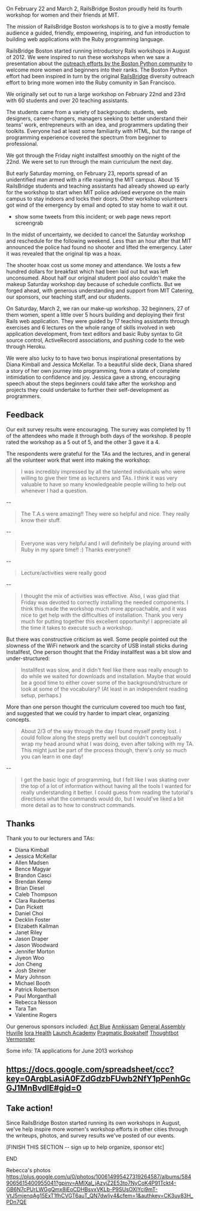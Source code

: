 
On February 22 and March 2, RailsBridge Boston proudly held its fourth workshop
for women and their friends at MIT. 

The mission of RailsBridge Boston workshops is to to give a mostly female
audience a guided, friendly, empowering, inspiring, and fun introduction to
building web applications with the Ruby programming language. 

RailsBridge Boston started running introductory Rails workshops in August of
2012. We were inspired to run these workshops when we saw a presentation about
the [outreach efforts by the Boston Python community](http://www.youtube.com/watch?v=QrITN6GZDu4) 
to welcome more women and beginners into their ranks.  The Boston Python effort
had been inspired in turn by the original
[RailsBridge](http://workshops.railsbridge.org/) diversity outreach effort to
bring more women into the Ruby comunity in San Francisco. 

We originally set out to run a large workshop on February 22nd and 23rd with 
60 students and over 20 teaching assistants. 

The students came from a variety of backgrounds: students, web designers,
career-changers, managers seeking to better understand their teams' work,
entrepreneurs with an idea, and programmers updating their toolkits. Everyone
had at least some familiarity with HTML, but the range of programming
experience covered the spectrum from beginner to professional.

We got through the Friday night installfest smoothly on the night of the 22nd.
We were set to run through the main curriculum the next day. 

But early Saturday morning, on February 23, reports spread of an unidentified
man armed with a rifle roaming the MIT campus. About 15 RailsBridge students
and teaching assistants had already showed up early for the workshop to start
when MIT police advised everyone on the main campus to stay indoors and locks
their doors. Other workshop volunteers got wind of the emergency by email and
opted to stay home to wait it out.

* show some tweets from this incident; or web page news report screengrab

In the midst of uncertainty, we decided to cancel the Saturday workshop and
reschedule for the following weekend. Less than an hour after that MIT
announced the police had found no shooter and lifted the emergency. Later it
was revealed that the original tip was a hoax.

The shooter hoax cost us some money and attendance. We losts a few hundred
dollars for breakfast which had been laid out but was left unconsumed. About
half our original student pool also couldn't make the makeup Saturday workshop
day because of schedule conflicts.  But we forged ahead, with generous
understanding and support from MIT Catering, our sponsors, our teaching staff,
and our students. 

On Saturday, March 2, we ran our make-up workshop. 32 beginners, 27 of them
women, spent a little over 5 hours building and deploying their first Rails web
application.  They were guided by 17 teaching assistants through exercises and
6 lectures on the whole range of skills involved in web application
development, from text editors and basic Ruby syntax to Git source control,
ActiveRecord associations, and pushing code to the web through Heroku. 


We were also lucky to to have two bonus inspirational presentations by Diana
Kimball and Jessica McKellar. To a beautiful slide deck, Diana shared a story of her
own journey into programming, from a state of complete intimidation to
confidence and joy. Jessica gave a strong, encouraging speech about the
steps beginners could take after the workshop and projects they could undertake
to further their self-development as programmers.


## Feedback

Our exit survey results were encouraging. The survey was completed by 11 of the
attendees who made it through both days of the workshop. 8 people rated the
workshop as a 5 out of 5, and the other 3 gave it a 4.

The respondents were grateful for the TAs and the lectures, and in general all
the volunteer work that went into making the workshop:

> I was incredibly impressed by all the talented individuals who were willing
  to give their time as lecturers and TAs. I think it was very valuable to have
  so many knowledgeable people willing to help out whenever I had a question. 

--

> The T.A.s were amazing!! They were so helpful and nice. They really know
  their stuff.

--

> Everyone was very helpful and I will definitely be playing around with
  Ruby in my spare time!! :) Thanks everyone!!

--

> Lecture/activities were really good

--

> I thought the mix of activities was effective. Also, I was glad that Friday was
  devoted to correctly installing the needed components. I think this made the
  workshop much more approachable, and it was nice to get help with the
  difficulties of installation. Thank you very much for putting together this
  excellent opportunity! I appreciate all the time it takes to execute such a
  workshop.


But there was constructive criticism as well. Some people pointed out the
slowness of the WiFi network and the scarcity of USB install sticks during
Installfest, One person thought that the Friday installfest was a bit slow and
under-structured:

> Installfest was slow, and it didn't feel like there was really enough to do
  while we waited for downloads and installation. Maybe that would be a good
  time to either cover some of the background/structure or look at some of the
  vocabulary? (At least in an independent reading setup, perhaps.)

More than one person thought the curriculum covered too much too fast, and
suggested that we could try harder to impart clear, organizing concepts. 

> About 2/3 of the way through the day I found myself pretty lost. I could
  follow along the steps pretty well but couldn't conceptually wrap my head
  around what I was doing, even after talking with my TA. This might just be
  part of the process though, there's only so much you can learn in one day!

--

> I get the basic logic of programming, but I felt like I was skating over the
  top of a lot of information without having all the tools I wanted for really
  understanding it better. I could guess from reading the tutorial's directions
  what the commands would do, but I would've liked a bit more detail as to how
  to construct commands.  




## Thanks

Thank you to our lecturers and TAs:

* Diana Kimball
* Jessica McKellar
* Allen Madsen
* Bence Magyar
* Brandon Casci
* Brendan Kemp
* Brian Diesel
* Caleb Thompson
* Clara Raubertas
* Dan Pickett
* Daniel Choi
* Decklin Foster
* Elizabeth Kallman
* Janet Riley
* Jason Draper
* Jason Woodward
* Jennifer Morton
* Jiyeon Woo
* Jon Cheng
* Josh Steiner
* Mary Johnson
* Michael Booth
* Patrick Robertson
* Paul Morganthall
* Rebecca Nesson
* Tara Tan
* Valentine Rogers

Our generous sponsors included:
[Act Blue](http://actblue.com/)
[Annkissam](http://annkissam.com/)
[General Assembly](http://generalassemb.ly/)
[Huville](http://www.huville-makerspace.com/)
[Iora Health](http://iorahealth.com/)
[Launch Academy](http://launchacademy.co/)
[Pragmatic Bookshelf](http://pragprog.com/)
[Thoughtbot](http://thoughtbot.com/)
[Vermonster](http://vermonster.com/)

Some info: TA applications for June 2013 workshop

https://docs.google.com/spreadsheet/ccc?key=0ArqbLasiA0FZdGdzbFUwb2NfY1pPenhGcGJ1MnBvdlE#gid=0
------------------------------------------------------------------------


## Take action!

Since RailsBridge Boston started running its own workshops in August, we've
help inspire more women's workshop efforts in other cities through the
writeups, photos, and survey results we've posted of our events. 

[FINISH THIS SECTION -- sign up to help organize, sponsor etc]

END






Rebecca's photos
  https://plus.google.com/u/0/photos/100614995427319264587/albums/5849065615400955041?gpinv=AMIXal_jAzyjZ2E53to7NyCoK4P91Tckt4-GB6N7cPUrLWGgQmx8iEoCDHBsvxVKLb-P9SUsOXlYci9mT-VtJ5mjenqAg15ExT1fhCVGT6auT_QN7dwliy4&cfem=1&authkey=CK3uy83H_PDn7QE



